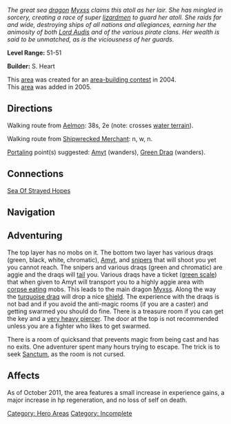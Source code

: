 *The great sea [dragon](Dragons.md "wikilink") [Myxss](Myxss "wikilink")
claims this atoll as her lair. She has mingled in sorcery, creating a
race of super [lizardmen](Lizardmen.md "wikilink") to guard her atoll.
She raids far and wide, destroying ships of all nations and allegiances,
earning her the animosity of both [Lord Audis](Lord_Audis.md "wikilink")
and of the various pirate clans. Her wealth is said to be unmatched, as
is the viciousness of her guards.*

**Level Range:** 51-51

**Builder:** S. Heart

This [area](:Category:_Areas.md "wikilink") was created for an
[area-building contest](Area-Building_Contests.md "wikilink") in 2004.  
This [area](:Category:_Areas.md "wikilink") was added in 2005.  

## Directions

Walking route from [Aelmon](Aelmon.md "wikilink"): 38s, 2e (note:
crosses [water terrain](Water_Terrain.md "wikilink")).

Walking route from [Shipwrecked
Merchant](Shipwrecked_Merchant "wikilink"): n, w, n.

[Portaling](Portal.md "wikilink") point(s) suggested:
[Amyt](Amyt_The_Overseer.md "wikilink") (wanders), [Green
Draq](Green_Draq "wikilink") (wanders).

## Connections

[Sea Of Strayed Hopes](:Category:Sea_Of_Strayed_Hopes.md "wikilink")

## Navigation

## Adventuring

The top layer has no mobs on it. The bottom two layer has various draqs
(green, black, white, chromatic),
[Amyt](Amyt_The_Overseer.md "wikilink"), and
[snipers](Sniper.md "wikilink") that will shoot you yet you cannot
reach. The snipers and various draqs (green and chromatic) are aggie and
the draqs will [tail](Racial_Tail.md "wikilink") you. Various draqs have
a ticket ([green scale](Green_Scale.md "wikilink")) that when given to
Amyt will transport you to a highly aggie area with [corpse
eating](Corpse-Eating_Mobs.md "wikilink") mobs. This leads to the main
dragon [Myxss](Myxss "wikilink"). Along the way the [turquoise
draq](Turquoise_Draq.md "wikilink") will drop a nice
[shield](Turquoise_Scale_Shield.md "wikilink"). The experience with the
draqs is not bad and if you avoid the anti-magic rooms (if you are a
caster) and getting swarmed you should do fine. There is a treasure room
if you can get the key and a [very heavy
piercer](Turquoise_Claw.md "wikilink"). The door at the top is not
recommended unless you are a fighter who likes to get swarmed.

There is a room of quicksand that prevents magic from being cast and has
no exits. One adventurer spent many hours trying to escape. The trick is
to seek [Sanctum](Sanctum "wikilink"), as the room is not cursed.

## Affects

As of October 2011, the area features a small increase in experience
gains, a major increase in hp regeneration, and no loss of self on
death.

[Category: Hero Areas](Category:_Hero_Areas "wikilink") [Category:
Incomplete](Category:_Incomplete "wikilink")
